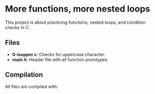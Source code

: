 # More functions, more nested loops

This project is about practicing functions, nested loops, and condition checks in C.

## Files
- **0-isupper.c**: Checks for uppercase character.
- **main.h**: Header file with all function prototypes.

## Compilation
All files are compiled with:

